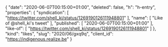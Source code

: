 {
  "date": "2020-06-07T00:15:00+01:00",
  "deleted": false,
  "h": "h-entry",
  "properties": {
    "syndication": [
      "https://twitter.com/shell_ki/status/1269190126111948801"
    ],
    "name": [
      "Like of @shell_ki's tweet"
    ],
    "published": [
      "2020-06-07T00:15:00+01:00"
    ],
    "like-of": [
      "https://twitter.com/shell_ki/status/1269190126111948801"
    ]
  },
  "kind": "likes",
  "slug": "2020/06/gxq9q",
  "client_id": "https://indigenous.realize.be"
}
